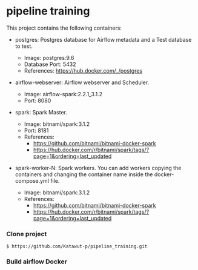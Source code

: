 # pipeline training

This project contains the following containers:

* postgres: Postgres database for Airflow metadata and a Test database to test.
    * Image: postgres:9.6
    * Database Port: 5432
    * References: https://hub.docker.com/_/postgres

* airflow-webserver: Airflow webserver and Scheduler.
    * Image: airflow-spark:2.2.1_3.1.2
    * Port: 8080

* spark: Spark Master.
    * Image: bitnami/spark:3.1.2
    * Port: 8181
    * References: 
      * https://github.com/bitnami/bitnami-docker-spark
      * https://hub.docker.com/r/bitnami/spark/tags/?page=1&ordering=last_updated

* spark-worker-N: Spark workers. You can add workers copying the containers and changing the container name inside the docker-compose.yml file.
    * Image: bitnami/spark:3.1.2
    * References: 
      * https://github.com/bitnami/bitnami-docker-spark
      * https://hub.docker.com/r/bitnami/spark/tags/?page=1&ordering=last_updated

### Clone project

    $ https://github.com/Katawut-p/pipeline_training.git

### Build airflow Docker

    